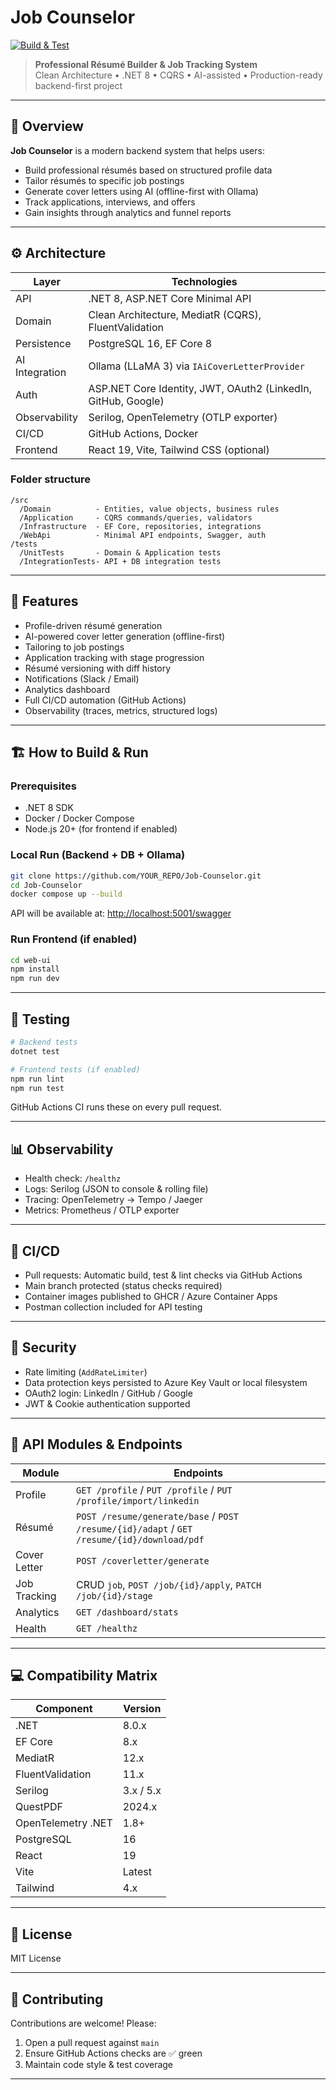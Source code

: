# Job Counselor

[![Build & Test](https://github.com/alex-nikitin-dev/job-counselor/actions/workflows/ci.yml/badge.svg)]([https://github.com/YOUR_REPO/actions/workflows/ci.yml](https://github.com/alex-nikitin-dev/job-counselor/actions/workflows/ci.yml))

> **Professional Résumé Builder & Job Tracking System**  
> Clean Architecture • .NET 8 • CQRS • AI-assisted • Production-ready backend-first project

---

## 📌 Overview

**Job Counselor** is a modern backend system that helps users:

- Build professional résumés based on structured profile data
- Tailor résumés to specific job postings
- Generate cover letters using AI (offline-first with Ollama)
- Track applications, interviews, and offers
- Gain insights through analytics and funnel reports

---

## ⚙️ Architecture

| Layer          | Technologies                                |
|----------------|--------------------------------------------|
| API            | .NET 8, ASP.NET Core Minimal API            |
| Domain         | Clean Architecture, MediatR (CQRS), FluentValidation |
| Persistence    | PostgreSQL 16, EF Core 8                    |
| AI Integration | Ollama (LLaMA 3) via `IAiCoverLetterProvider` |
| Auth           | ASP.NET Core Identity, JWT, OAuth2 (LinkedIn, GitHub, Google) |
| Observability  | Serilog, OpenTelemetry (OTLP exporter)      |
| CI/CD          | GitHub Actions, Docker                      |
| Frontend       | React 19, Vite, Tailwind CSS (optional)     |

### Folder structure

```text
/src
  /Domain          - Entities, value objects, business rules
  /Application     - CQRS commands/queries, validators
  /Infrastructure  - EF Core, repositories, integrations
  /WebApi          - Minimal API endpoints, Swagger, auth
/tests
  /UnitTests       - Domain & Application tests
  /IntegrationTests- API + DB integration tests
```

---

## 🚀 Features

- Profile-driven résumé generation  
- AI-powered cover letter generation (offline-first)  
- Tailoring to job postings  
- Application tracking with stage progression  
- Résumé versioning with diff history  
- Notifications (Slack / Email)  
- Analytics dashboard  
- Full CI/CD automation (GitHub Actions)  
- Observability (traces, metrics, structured logs)  

---

## 🏗️ How to Build & Run

### Prerequisites

- .NET 8 SDK
- Docker / Docker Compose
- Node.js 20+ (for frontend if enabled)

### Local Run (Backend + DB + Ollama)

```bash
git clone https://github.com/YOUR_REPO/Job-Counselor.git
cd Job-Counselor
docker compose up --build
```

API will be available at: [http://localhost:5001/swagger](http://localhost:5001/swagger)

### Run Frontend (if enabled)

```bash
cd web-ui
npm install
npm run dev
```

---

## 🧪 Testing

```bash
# Backend tests
dotnet test

# Frontend tests (if enabled)
npm run lint
npm run test
```

GitHub Actions CI runs these on every pull request.

---

## 📊 Observability

- Health check: `/healthz`
- Logs: Serilog (JSON to console & rolling file)
- Tracing: OpenTelemetry → Tempo / Jaeger
- Metrics: Prometheus / OTLP exporter

---

## 🔄 CI/CD

- Pull requests: Automatic build, test & lint checks via GitHub Actions
- Main branch protected (status checks required)
- Container images published to GHCR / Azure Container Apps
- Postman collection included for API testing

---

## 🔐 Security

- Rate limiting (`AddRateLimiter`)
- Data protection keys persisted to Azure Key Vault or local filesystem
- OAuth2 login: LinkedIn / GitHub / Google
- JWT & Cookie authentication supported

---

## 🧭 API Modules & Endpoints

| Module         | Endpoints |
|----------------|-----------|
| Profile        | `GET /profile` / `PUT /profile` / `PUT /profile/import/linkedin` |
| Résumé         | `POST /resume/generate/base` / `POST /resume/{id}/adapt` / `GET /resume/{id}/download/pdf` |
| Cover Letter   | `POST /coverletter/generate` |
| Job Tracking   | CRUD `job`, `POST /job/{id}/apply`, `PATCH /job/{id}/stage` |
| Analytics      | `GET /dashboard/stats` |
| Health         | `GET /healthz` |

---

## 💻 Compatibility Matrix

| Component          | Version |
|--------------------|---------|
| .NET               | 8.0.x   |
| EF Core            | 8.x     |
| MediatR            | 12.x    |
| FluentValidation   | 11.x    |
| Serilog            | 3.x / 5.x |
| QuestPDF           | 2024.x  |
| OpenTelemetry .NET | 1.8+    |
| PostgreSQL         | 16      |
| React              | 19      |
| Vite               | Latest  |
| Tailwind           | 4.x     |

---

## 📜 License

MIT License

---

## 🤝 Contributing

Contributions are welcome! Please:

1. Open a pull request against `main`
2. Ensure GitHub Actions checks are ✅ green
3. Maintain code style & test coverage

---
